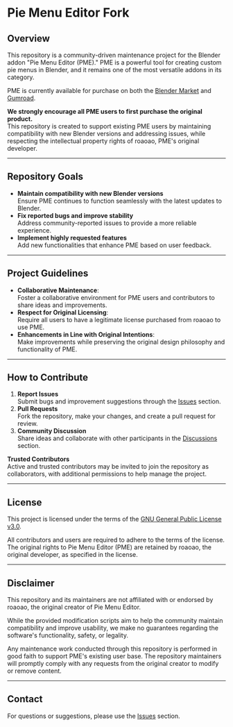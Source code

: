 # Pie Menu Editor Fork

## Overview
This repository is a community-driven maintenance project for the Blender addon "Pie Menu Editor (PME)." PME is a powerful tool for creating custom pie menus in Blender, and it remains one of the most versatile addons in its category.

PME is currently available for purchase on both the [Blender Market](https://blendermarket.com/products/pie-menu-editor) and [Gumroad](https://roaoao.gumroad.com/l/pie_menu_editor).

**We strongly encourage all PME users to first purchase the original product.**  
This repository is created to support existing PME users by maintaining compatibility with new Blender versions and addressing issues, while respecting the intellectual property rights of roaoao, PME's original developer.

---

## Repository Goals
- **Maintain compatibility with new Blender versions**  
  Ensure PME continues to function seamlessly with the latest updates to Blender.
- **Fix reported bugs and improve stability**  
  Address community-reported issues to provide a more reliable experience.
- **Implement highly requested features**  
  Add new functionalities that enhance PME based on user feedback.


---

## Project Guidelines
- **Collaborative Maintenance**:  
  Foster a collaborative environment for PME users and contributors to share ideas and improvements.
- **Respect for Original Licensing**:  
  Require all users to have a legitimate license purchased from roaoao to use PME.
- **Enhancements in Line with Original Intentions**:  
  Make improvements while preserving the original design philosophy and functionality of PME.


---

## How to Contribute
1. **Report Issues**  
   Submit bugs and improvement suggestions through the [Issues](../../issues) section.
2. **Pull Requests**  
   Fork the repository, make your changes, and create a pull request for review.
3. **Community Discussion**  
   Share ideas and collaborate with other participants in the [Discussions](../../discussions) section.

**Trusted Contributors**  
Active and trusted contributors may be invited to join the repository as collaborators, with additional permissions to help manage the project.

---

## License

This project is licensed under the terms of the [GNU General Public License v3.0](./LICENSE).

All contributors and users are required to adhere to the terms of the license. The original rights to Pie Menu Editor (PME) are retained by roaoao, the original developer, as specified in the license.

---

## Disclaimer
This repository and its maintainers are not affiliated with or endorsed by roaoao, the original creator of Pie Menu Editor.

While the provided modification scripts aim to help the community maintain compatibility and improve usability, we make no guarantees regarding the software's functionality, safety, or legality.

Any maintenance work conducted through this repository is performed in good faith to support PME's existing user base. The repository maintainers will promptly comply with any requests from the original creator to modify or remove content.

---

## Contact
For questions or suggestions, please use the [Issues](../../issues) section.
